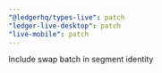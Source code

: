 ```yaml
---
"@ledgerhq/types-live": patch
"ledger-live-desktop": patch
"live-mobile": patch
---
```


Include swap batch in segment identity
